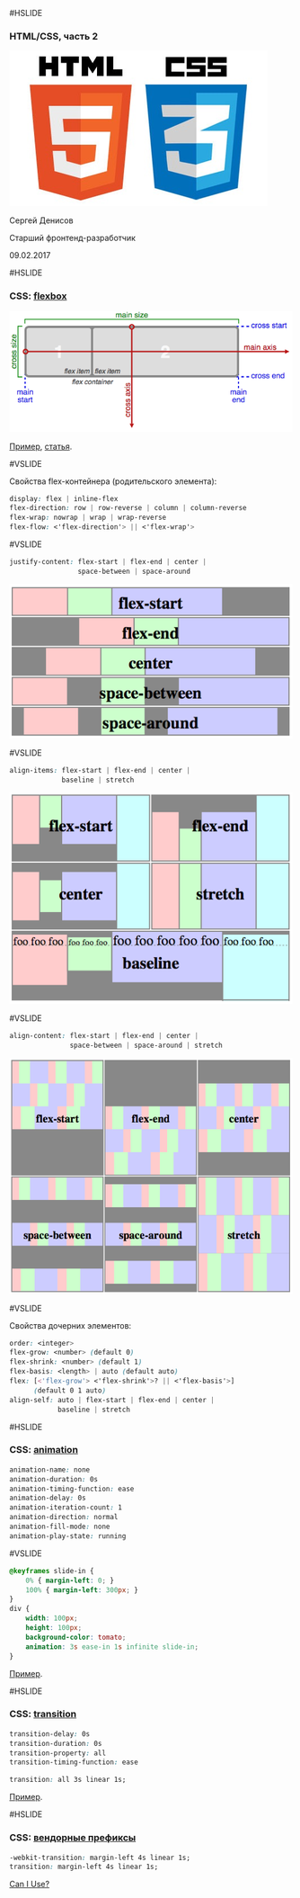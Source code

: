 #HSLIDE

### HTML/CSS, часть 2

![HTML5/CSS3](images/HTML-CSS3.jpg)

Сергей Денисов

Старший фронтенд-разработчик


09.02.2017

#HSLIDE

### CSS: [flexbox](https://developer.mozilla.org/en-US/docs/Web/CSS/CSS_Flexible_Box_Layout/Using_CSS_flexible_boxes)

![CSS: flexbox](images/flexbox.png)

[Пример](https://jsfiddle.net/sergdenisov/95y31w8j/), [статья](http://frontender.info/a-guide-to-flexbox/).

#VSLIDE

Свойства flex-контейнера (родительского элемента):

```css
display: flex | inline-flex
flex-direction: row | row-reverse | column | column-reverse
flex-wrap: nowrap | wrap | wrap-reverse
flex-flow: <'flex-direction'> || <'flex-wrap'>
```

#VSLIDE

```css
justify-content: flex-start | flex-end | center |
                 space-between | space-around
```

![CSS: flexbox justify-content](images/justify-content.png)

#VSLIDE

```css
align-items: flex-start | flex-end | center |
             baseline | stretch
```

![CSS: flexbox align-items](images/align-items.png)

#VSLIDE

```css
align-content: flex-start | flex-end | center |
               space-between | space-around | stretch
```

![CSS: flexbox align-items](images/align-content.png)

#VSLIDE

Свойства дочерних элементов:

```css
order: <integer>
flex-grow: <number> (default 0)
flex-shrink: <number> (default 1)
flex-basis: <length> | auto (default auto)
flex: [<'flex-grow'> <'flex-shrink'>? || <'flex-basis'>]
      (default 0 1 auto)
align-self: auto | flex-start | flex-end | center |
            baseline | stretch
```

#HSLIDE

### CSS: [animation](https://developer.mozilla.org/en-US/docs/Web/CSS/animation)

```css
animation-name: none
animation-duration: 0s
animation-timing-function: ease
animation-delay: 0s
animation-iteration-count: 1
animation-direction: normal
animation-fill-mode: none
animation-play-state: running
```

#VSLIDE

```css
@keyframes slide-in {
    0% { margin-left: 0; }
    100% { margin-left: 300px; }
}
div {
    width: 100px;
    height: 100px;
    background-color: tomato;
    animation: 3s ease-in 1s infinite slide-in;    
}
```

[Пример](https://jsfiddle.net/sergdenisov/j5ogte1k/1/).

#HSLIDE

### CSS: [transition](https://developer.mozilla.org/en-US/docs/Web/CSS/transition)

```css
transition-delay: 0s
transition-duration: 0s
transition-property: all
transition-timing-function: ease
```

```css
transition: all 3s linear 1s;
```

[Пример](https://jsfiddle.net/sergdenisov/9xrjc710/1/).

#HSLIDE

### CSS: [вендорные префиксы](https://developer.mozilla.org/en-US/docs/Glossary/Vendor_Prefix)

```css
-webkit-transition: margin-left 4s linear 1s;
transition: margin-left 4s linear 1s;
```

[Can I Use?](http://caniuse.com)
